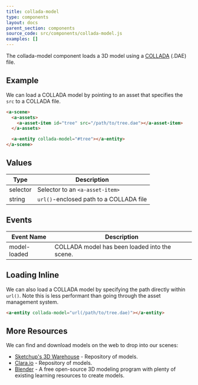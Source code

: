 ```yaml
---
title: collada-model
type: components
layout: docs
parent_section: components
source_code: src/components/collada-model.js
examples: []
---
```


The collada-model component loads a 3D model using a [COLLADA][wiki-collada] (.DAE) file.

## Example

We can load a COLLADA model by pointing to an asset that specifies the `src` to a COLLADA file.

```html
<a-scene>
  <a-assets>
    <a-asset-item id="tree" src="/path/to/tree.dae"></a-asset-item>
  </a-assets>

  <a-entity collada-model="#tree"></a-entity>
</a-scene>
```

## Values

| Type     | Description                             |
|----------|-----------------------------------------|
| selector | Selector to an `<a-asset-item>`         |
| string   | `url()`-enclosed path to a COLLADA file |

## Events

| Event Name   | Description                                                                                 |
| ----------   | ------------------------------------------------------------------------------------------- |
| model-loaded | COLLADA model has been loaded into the scene.                                               |

## Loading Inline

We can also load a COLLADA model by specifying the path directly within `url()`. Note this is less performant than going through the asset management system.

```html
<a-entity collada-model="url(/path/to/tree.dae)"></a-entity>
```

## More Resources

We can find and download models on the web to drop into our scenes:

- [Sketchup's 3D Warehouse][sketchup] - Repository of models.
- [Clara.io][clara] - Repository of models.
- [Blender][blender] - A free open-source 3D modeling program with plenty of existing learning resources to create models.

[blender]: https://www.blender.org/
[clara]: https://clara.io
[sketchup]: https://3dwarehouse.sketchup.com
[wiki-collada]: https://en.wikipedia.org/wiki/COLLADA
